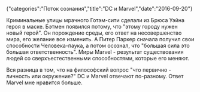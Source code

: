 {"categories":"Поток сознания","title":"DC и Marvel","date":"2016-09-20"}

Криминальные улицы мрачного Готэм-сити сделали из Брюса Уэйна героя в маске. Бэтмен появился потому, что "этому городу нужен новый герой". Он порождение среды, его ответ на несовершенство мира, его желание все изменить. А Питер Паркер сначала получил свои способности Человека-паука, а потом осознал, что "большая сила это большая ответственность". Миры Marvel - результат существования людей со сверхъестественными способностями, которые его меняют.

Вся разница в том, что на философский вопрос "что первично - личность или окружение?" DC и Marvel отвечают по-разному. Ответ Marvel мне нравится больше.
